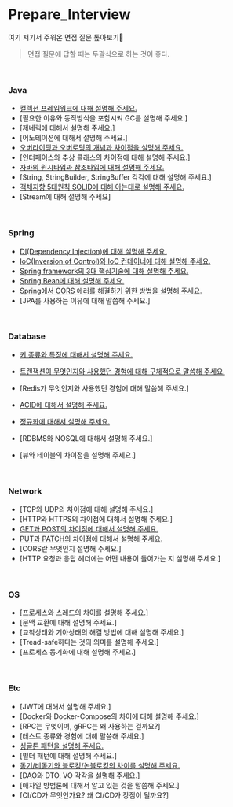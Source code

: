 # Prepare_Interview

여기 저기서 주워온 면접 질문 톺아보기:fist_left:

> 면접 질문에 답할 때는 두괄식으로 하는 것이 좋다.

<br>

### Java

+ [컬렉션 프레임워크에 대해 설명해 주세요.](https://github.com/syxxn/Prepare_Interview/blob/main/JAVA/%EC%BB%AC%EB%A0%89%EC%85%98%20%ED%94%84%EB%A0%88%EC%9E%84%EC%9B%8C%ED%81%AC.md)
+ [필요한 이유와 동작방식을 포함시켜 GC를 설명해 주세요.]
+ [제네릭에 대해서 설명해 주세요.]
+ [어노테이션에 대해서 설명해 주세요.]
+ [오버라이딩과 오버로딩의 개념과 차이점을 설명해 주세요.](https://github.com/syxxn/Prepare_Interview/blob/main/JAVA/%EC%98%A4%EB%B2%84%EB%9D%BC%EC%9D%B4%EB%94%A9%EA%B3%BC%20%EC%98%A4%EB%B2%84%EB%A1%9C%EB%94%A9.md)
+ [인터페이스와 추상 클래스의 차이점에 대해 설명해 주세요.]
+ [자바의 원시타입과 참조타입에 대해 설명해 주세요.](https://github.com/syxxn/Prepare_Interview/blob/main/JAVA/%EC%9E%90%EB%B0%94%EC%9D%98%20%EC%9B%90%EC%8B%9C%ED%83%80%EC%9E%85%EA%B3%BC%20%EC%B0%B8%EC%A1%B0%ED%83%80%EC%9E%85.md)
+ [String, StringBuilder, StringBuffer 각각에 대해 설명해 주세요.]
+ [객체지향 5대원칙 SOLID에 대해 아는대로 설명해 주세요.](https://github.com/syxxn/Prepare_Interview/blob/main/JAVA/SOLID.md)
+ [Stream에 대해 설명해 주세요]

<br>

### Spring

+ [DI(Dependency Injection)에 대해 설명해 주세요.](https://github.com/syxxn/Prepare_Interview/blob/main/SPRINGBOOT/DI(Dependency%20Injection).md)
+ [IoC(Inversion of Control)와 IoC 컨테이너에 대해 설명해 주세요.](https://github.com/syxxn/Prepare_Interview/blob/main/SPRINGBOOT/IoC(Inversion%20Of%20Control).md)
+ [Spring framework의 3대 핵심기술에 대해 설명해 주세요.](https://github.com/syxxn/Prepare_Interview/blob/main/SPRINGBOOT/Spring%20Triangle.md)
+ [Spring Bean에 대해 설명해 주세요.](https://github.com/syxxn/Prepare_Interview/blob/main/SPRINGBOOT/Bean.md)
+ [Spring에서 CORS 에러를 해결하기 위한 방법을 설명해 주세요.](https://github.com/syxxn/Prepare_Interview/blob/main/SPRINGBOOT/Spring%EC%97%90%EC%84%9C%20CORS%20%ED%95%B4%EA%B2%B0%ED%95%98%EB%8A%94%20%EB%B2%95.md)
+ [JPA를 사용하는 이유에 대해 말씀해 주세요.]

<br>

### Database

+ [키 종류와 특징에 대해서 설명해 주세요.](https://github.com/syxxn/Prepare_Interview/blob/main/DATABASE/Database%20Key.md)

+ [트랜잭션이 무엇인지와 사용했던 경험에 대해 구체적으로 말씀해 주세요.](https://github.com/syxxn/Prepare_Interview/blob/main/DATABASE/Transaction.md)
+ [Redis가 무엇인지와 사용했던 경험에 대해 말씀해 주세요.]
+ [ACID에 대해서 설명해 주세요.](https://github.com/syxxn/Prepare_Interview/blob/main/DATABASE/ACID.md)
+ [정규화에 대해서 설명해 주세요.](https://github.com/syxxn/Prepare_Interview/blob/main/DATABASE/%EC%A0%95%EA%B7%9C%ED%99%94.md)
+ [RDBMS와 NOSQL에 대해서 설명해 주세요.]
+ [뷰와 테이블의 차이점을 설명해 주세요.]

<br>

### Network

+ [TCP와 UDP의 차이점에 대해 설명해 주세요.]
+ [HTTP와 HTTPS의 차이점에 대해서 설명해 주세요.]
+ [GET과 POST의 차이점에 대해서 설명해 주세요.](https://github.com/syxxn/Prepare_Interview/blob/main/NETWORK/Get%20vs%20Post.md)
+ [PUT과 PATCH의 차이점에 대해서 설명해 주세요.](https://github.com/syxxn/Prepare_Interview/blob/main/NETWORK/Put%20vs%20Patch.md)
+ [CORS란 무엇인지 설명해 주세요.]
+ [HTTP 요청과 응답 헤더에는 어떤 내용이 들어가는 지 설명해 주세요.]

<br>

### OS

+ [프로세스와 스레드의 차이를 설명해 주세요.]
+ [문맥 교환에 대해 설명해 주세요.]
+ [교착상태와 기아상태의 해결 방법에 대해 설명해 주세요.]
+ [Tread-safe하다는 것의 의미를 설명해 주세요.]
+ [프로세스 동기화에 대해 설명해 주세요.]

<br>

### Etc

+ [JWT에 대해서 설명해 주세요.]
+ [Docker와 Docker-Compose의 차이에 대해 설명해 주세요.]
+ [RPC는 무엇이며, gRPC는 왜 사용하는 걸까요?]
+ [테스트 종류와 경험에 대해 말씀해 주세요.]
+ [싱글톤 패턴을 설명해 주세요.](https://github.com/syxxn/Prepare_Interview/blob/main/ETC/Singleton%20Pattern.md)
+ [빌더 패턴에 대해 설명해 주세요.]
+ [동기/비동기와 블로킹/논블로킹의 차이를 설명해 주세요.](https://github.com/syxxn/Prepare_Interview/blob/main/ETC/%EB%8F%99%EA%B8%B0%EB%B9%84%EB%8F%99%EA%B8%B0%20%26%20%EB%B8%94%EB%A1%9C%ED%82%B9%EB%85%BC%EB%B8%94%EB%A1%9C%ED%82%B9.md)
+ [DAO와 DTO, VO 각각을 설명해 주세요.]
+ [애자일 방법론에 대해서 알고 있는 것을 말씀해 주세요.]
+ [CI/CD가 무엇인가요? 왜 CI/CD가 장점이 될까요?]

